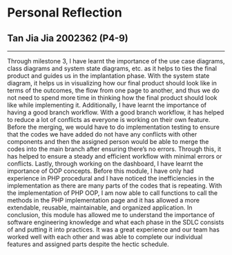 # Personal Reflection
## Tan Jia Jia 2002362 (P4-9)
---------------------------------------------
Through milestone 3, I have learnt the importance of the use case diagrams, class diagrams and system state diagrams, etc. as it helps to ties the final product and guides us in the implantation phase. With the system state diagram, it helps us in visualizing how our final product should look like in terms of the outcomes, the flow from one page to another, and thus we do not need to spend more time in thinking how the final product should look like while implementing it. 
Additionally, I have learnt the importance of having a good branch workflow. With a good branch workflow, it has helped to reduce a lot of conflicts as everyone is working on their own feature. Before the merging, we would have to do implementation testing to ensure that the codes we have added do not have any conflicts with other components and then the assigned person would be able to merge the codes into the main branch after ensuring there’s no errors. Through this, it has helped to ensure a steady and efficient workflow with minimal errors or conflicts. 
Lastly, through working on the dashboard, I have learnt the importance of OOP concepts. Before this module, I have only had experience in PHP procedural and I have noticed the inefficiencies in the implementation as there are many parts of the codes that is repeating. With the implementation of PHP OOP, I am now able to call functions to call the methods in the PHP implementation page and it has allowed a more extendable, reusable, maintainable, and organized application.
In conclusion, this module has allowed me to understand the importance of software engineering knowledge and what each phase in the SDLC consists of and putting it into practices. It was a great experience and our team has worked well with each other and was able to complete our individual features and assigned parts despite the hectic schedule. 

